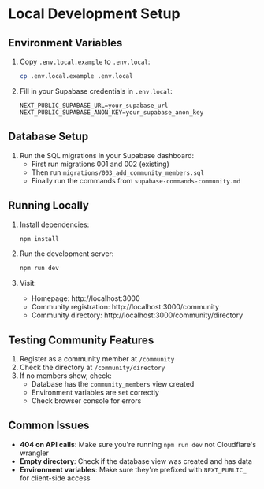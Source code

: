 # Local Development Setup

## Environment Variables

1. Copy `.env.local.example` to `.env.local`:
   ```bash
   cp .env.local.example .env.local
   ```

2. Fill in your Supabase credentials in `.env.local`:
   ```
   NEXT_PUBLIC_SUPABASE_URL=your_supabase_url
   NEXT_PUBLIC_SUPABASE_ANON_KEY=your_supabase_anon_key
   ```

## Database Setup

1. Run the SQL migrations in your Supabase dashboard:
   - First run migrations 001 and 002 (existing)
   - Then run `migrations/003_add_community_members.sql`
   - Finally run the commands from `supabase-commands-community.md`

## Running Locally

1. Install dependencies:
   ```bash
   npm install
   ```

2. Run the development server:
   ```bash
   npm run dev
   ```

3. Visit:
   - Homepage: http://localhost:3000
   - Community registration: http://localhost:3000/community
   - Community directory: http://localhost:3000/community/directory

## Testing Community Features

1. Register as a community member at `/community`
2. Check the directory at `/community/directory`
3. If no members show, check:
   - Database has the `community_members` view created
   - Environment variables are set correctly
   - Check browser console for errors

## Common Issues

- **404 on API calls**: Make sure you're running `npm run dev` not Cloudflare's wrangler
- **Empty directory**: Check if the database view was created and has data
- **Environment variables**: Make sure they're prefixed with `NEXT_PUBLIC_` for client-side access